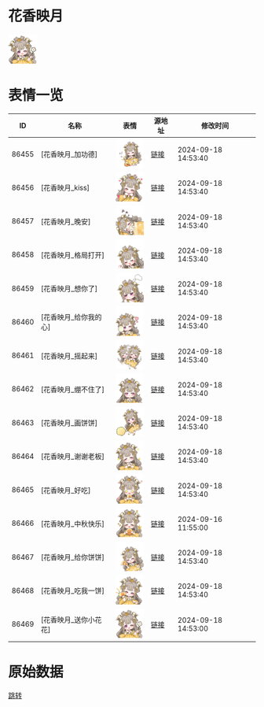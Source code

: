 # 花香映月

<img src="./cover.png" height="60" alt="cover" />

# 表情一览

|ID|名称|表情|源地址|修改时间|
|----|----|----|----|----|
|86455|[花香映月_加功德]|<img src="./pic/086455_%5B花香映月_加功德%5D.png" height="60" alt="加功德"/>|[链接](https://i0.hdslb.com/bfs/garb/896a1511f618fc4fd8d52f20c4706250eb5404d9.png)|2024-09-18 14:53:40|
|86456|[花香映月_kiss]|<img src="./pic/086456_%5B花香映月_kiss%5D.png" height="60" alt="kiss"/>|[链接](https://i0.hdslb.com/bfs/garb/08c4efd08c380d9ec74de0ba3a733bf0715e0322.png)|2024-09-18 14:53:40|
|86457|[花香映月_晚安]|<img src="./pic/086457_%5B花香映月_晚安%5D.png" height="60" alt="晚安"/>|[链接](https://i0.hdslb.com/bfs/garb/8227a7e739f4f146150dcf94a6e18f489feb5e33.png)|2024-09-18 14:53:40|
|86458|[花香映月_格局打开]|<img src="./pic/086458_%5B花香映月_格局打开%5D.png" height="60" alt="格局打开"/>|[链接](https://i0.hdslb.com/bfs/garb/555c44f36262484b588855687fd9e6dac17af598.png)|2024-09-18 14:53:40|
|86459|[花香映月_想你了]|<img src="./pic/086459_%5B花香映月_想你了%5D.png" height="60" alt="想你了"/>|[链接](https://i0.hdslb.com/bfs/garb/2aaa6bc486d914c5978402f4172ef73ead703e65.png)|2024-09-18 14:53:40|
|86460|[花香映月_给你我的心]|<img src="./pic/086460_%5B花香映月_给你我的心%5D.png" height="60" alt="给你我的心"/>|[链接](https://i0.hdslb.com/bfs/garb/ab2338a4218d94a13c2c3469953732aed7c66692.png)|2024-09-18 14:53:40|
|86461|[花香映月_摇起来]|<img src="./pic/086461_%5B花香映月_摇起来%5D.png" height="60" alt="摇起来"/>|[链接](https://i0.hdslb.com/bfs/garb/dd09d9e84a6236d8ed1381ec1a6e8d41cac70656.png)|2024-09-18 14:53:40|
|86462|[花香映月_绷不住了]|<img src="./pic/086462_%5B花香映月_绷不住了%5D.png" height="60" alt="绷不住了"/>|[链接](https://i0.hdslb.com/bfs/garb/990e9e64265fadcdb794189a1abd68ebef51290e.png)|2024-09-18 14:53:40|
|86463|[花香映月_画饼饼]|<img src="./pic/086463_%5B花香映月_画饼饼%5D.png" height="60" alt="画饼饼"/>|[链接](https://i0.hdslb.com/bfs/garb/a1a325f48f141f737695f887e44023cd0eb8afc5.png)|2024-09-18 14:53:40|
|86464|[花香映月_谢谢老板]|<img src="./pic/086464_%5B花香映月_谢谢老板%5D.png" height="60" alt="谢谢老板"/>|[链接](https://i0.hdslb.com/bfs/garb/36ad936c6cf8bd14fa96a8160e426724f3a5e11b.png)|2024-09-18 14:53:40|
|86465|[花香映月_好吃]|<img src="./pic/086465_%5B花香映月_好吃%5D.png" height="60" alt="好吃"/>|[链接](https://i0.hdslb.com/bfs/garb/12ba73e1d029fe5094605f6d4b2009a8c6a90ceb.png)|2024-09-18 14:53:40|
|86466|[花香映月_中秋快乐]|<img src="./pic/086466_%5B花香映月_中秋快乐%5D.png" height="60" alt="中秋快乐"/>|[链接](https://i0.hdslb.com/bfs/garb/fef99d506ab6a339ff3e8124ae79a5ac761c3bb6.png)|2024-09-16 11:55:00|
|86467|[花香映月_给你饼饼]|<img src="./pic/086467_%5B花香映月_给你饼饼%5D.png" height="60" alt="给你饼饼"/>|[链接](https://i0.hdslb.com/bfs/garb/d856aeef4c4d200d8eb52621016e62eb27fd4c9e.png)|2024-09-18 14:53:40|
|86468|[花香映月_吃我一饼]|<img src="./pic/086468_%5B花香映月_吃我一饼%5D.png" height="60" alt="吃我一饼"/>|[链接](https://i0.hdslb.com/bfs/garb/820cbcdd67b0675ba6fe29d616266dceb51c2029.png)|2024-09-18 14:53:40|
|86469|[花香映月_送你小花花]|<img src="./pic/086469_%5B花香映月_送你小花花%5D.png" height="60" alt="送你小花花"/>|[链接](https://i0.hdslb.com/bfs/garb/215a3bb71fb26d895526948b8298c9c7f6a54501.png)|2024-09-18 14:53:00|

# 原始数据

[跳转](./raw.json)

